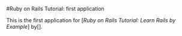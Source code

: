 #Ruby on Rails Tutorial: first application

This is the first application for
[*Ruby on Rails Tutorial: Learn Rails by Example*]
by[].
